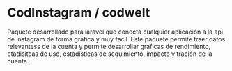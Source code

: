 # CodInstagram / codwelt
Paquete desarrollado para laravel que conecta cualquier aplicación a la api de instagram de forma grafica y muy facil.
Este paquete permite traer datos relevantess de la cuenta y permite desarrollar graficas de rendimiento, etadisitcas de uso, estadisticas de seguimiento, impacto y tración de la cuenta.
